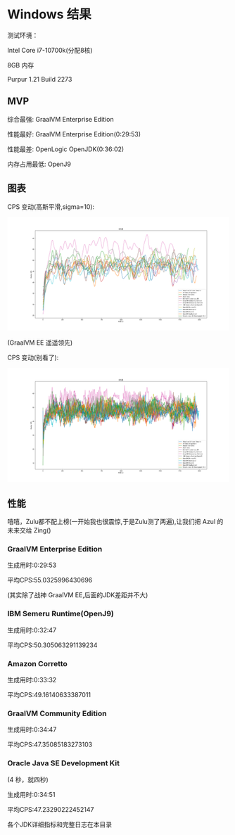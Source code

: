 # Windows 结果

测试环境：

Intel Core i7-10700k(分配8核)

8GB 内存
 
Purpur 1.21 Build 2273


## MVP

综合最强: GraalVM Enterprise Edition

性能最好: GraalVM Enterprise Edition(0:29:53)

性能最差: OpenLogic OpenJDK(0:36:02)

内存占用最低: OpenJ9

## 图表

CPS 变动(高斯平滑,sigma=10):

![](smooth_cps.png)

(GraalVM EE 遥遥领先)

CPS 变动(别看了):

![](cps.png)

## 性能

嘻嘻，Zulu都不配上榜(一开始我也很震惊,于是Zulu测了两遍),让我们把 Azul 的未来交给 Zing()

### GraalVM Enterprise Edition

生成用时:0:29:53

平均CPS:55.0325996430696

(其实除了战神 GraalVM EE,后面的JDK差距并不大)

### IBM Semeru Runtime(OpenJ9)

生成用时:0:32:47

平均CPS:50.305063291139234

### Amazon Corretto

生成用时:0:33:32

平均CPS:49.16140633387011

### GraalVM Community Edition

生成用时:0:34:47

平均CPS:47.35085183273103

### Oracle Java SE Development Kit

(4 秒，就四秒)

生成用时:0:34:51

平均CPS:47.23290222452147

各个JDK详细指标和完整日志在本目录
